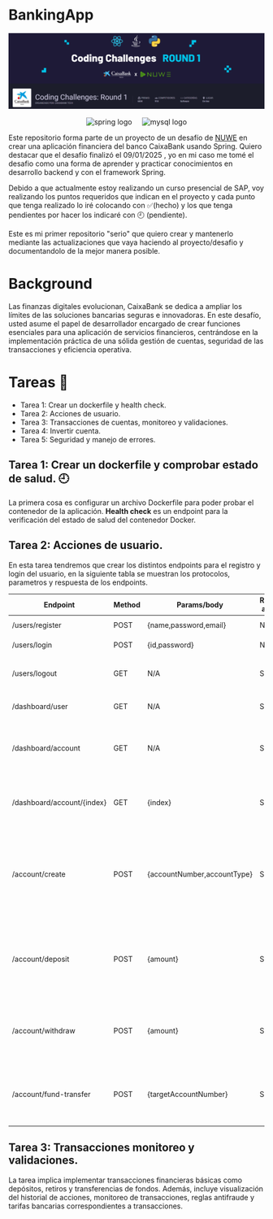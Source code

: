 # BankingApp
<img src="https://github.com/gonzalo16/BankingApp/blob/main/Backend.png"></img>
<div align="center">
  <img src="https://img.shields.io/badge/spring-%236DB33F.svg?style=flat&logo=spring&logoColor=white" height="25" alt="spring logo"  />
  <img width="12" />
  <img src="https://img.shields.io/badge/mysql-4479A1.svg?style=flat&logo=mysql&logoColor=white" height="25" alt="mysql logo"  />
</div>


Este repositorio forma parte de un proyecto de un desafío de <a href="https://nuwe.io/">NUWE<a/> en crear una aplicación financiera del banco CaixaBank usando Spring.
Quiero destacar que el desafío finalizó el 09/01/2025 , yo en mi caso me tomé el desafio como una forma de aprender y practicar conocimientos en desarrollo backend y con el framework Spring.

Debido a que actualmente estoy realizando un curso presencial de SAP, voy realizando los puntos requeridos que indican en el proyecto y cada punto que tenga realizado lo iré colocando con ✅(hecho) y los que tenga pendientes por hacer los indicaré con 🕘 (pendiente).

Este es mi primer repositorio "serio" que quiero crear y mantenerlo mediante las actualizaciones que vaya haciendo al proyecto/desafio y documentandolo de la mejor manera posible.

# Background
Las finanzas digitales evolucionan, CaixaBank se dedica a ampliar los límites de las soluciones bancarias seguras e innovadoras.  En este desafío, usted asume el papel de desarrollador encargado de crear funciones esenciales para una aplicación de servicios financieros, centrándose en la implementación práctica de una sólida gestión de cuentas, seguridad de las transacciones y eficiencia operativa.


# Tareas 📝
- Tarea 1: Crear un dockerfile y health check.
- Tarea 2: Acciones de usuario.
- Tarea 3: Transacciones de cuentas, monitoreo y validaciones.
- Tarea 4: Invertir cuenta.
- Tarea 5: Seguridad y manejo de errores.


## Tarea 1: Crear un dockerfile y comprobar estado de salud. 🕘
La primera cosa es configurar un archivo Dockerfile para poder probar el contenedor de la aplicación.
**Health check** es un endpoint para la verificación del estado de salud del contenedor Docker.

## Tarea 2: Acciones de usuario.
En esta tarea tendremos que crear los distintos endpoints para el registro y login del usuario, en la siguiente tabla se muestran los protocolos, parametros y respuesta de los endpoints.

|  **Endpoint** | **Method**  | **Params/body**  | **Requi auth**  | **Resp cod**  | **Desc**  | **State** |  
| ------------ | ------------ | ------------ | ------------ | ------------ | ------------ | ------------ |
| /users/register  | POST  | {name,password,email}  | No  | 200,400("Email already exist") | Register new user | ✅
| /users/login  | POST  | {id,password}  | No  | 200,401("Bad credentials") | Login user return JWT | ✅
| /users/logout  | GET  | N/A    | SI  | 200,401("Access denied") | Desloguea el usuario e invalida el JWT | 🕘
| /dashboard/user  | GET  | N/A  | SI  | 200,401("Access denied") | Recupera la informacion del usuario | ✅
| /dashboard/account  | GET  | N/A  | SI  | 200,401("Access denied") | Recupera la informacion principal de la cuenta incluida el balance | ✅
| /dashboard/account/{index}  | GET  | {index} | SI  | 200,401,404 | Recupera la informacion principal de la cuenta pasada por parametro | ✅
| /account/create | POST  | {accountNumber,accountType} | SI  | 200,400 | Crea una nueva cuenta para el usuario usando el numero de cuenta principal y el tipo de cuenta | ✅
| /account/deposit  | POST  | {amount}  | SI  | 200,401("Access denied") | Deposita una cantidad específica en la cuenta del usuario con las tarifas aplicables | 🕘
| /account/withdraw  | POST  | {amount}  | SI  | 200,401("Access denied") | Retira una cantidad específica a la cuenta del usuario con las tarifas aplicables | 🕘
| /account/fund-transfer  | POST  | {targetAccountNumber}  | SI  | 200,401("Access denied") | Transfiere fondos a otra cuenta, con detección de fraude si corresponde | 🕘


## Tarea 3: Transacciones monitoreo y validaciones.
La tarea implica implementar transacciones financieras básicas como depósitos, retiros y transferencias de fondos. Además, incluye visualización del historial de acciones, monitoreo de transacciones, reglas antifraude y tarifas bancarias correspondientes a transacciones.

